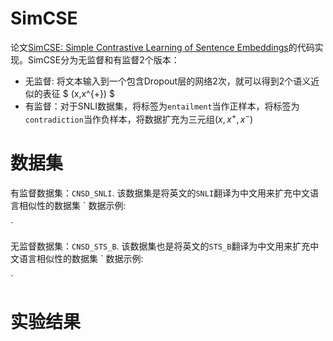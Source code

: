 # SimCSE
论文[SimCSE: Simple Contrastive Learning of Sentence Embeddings](https://aclanthology.org/2021.emnlp-main.552/)的代码实现。SimCSE分为无监督和有监督2个版本：
* 无监督: 将文本输入到一个包含Dropout层的网络2次，就可以得到2个语义近似的表征 $ (x,x^{+}) $
* 有监督：对于SNLI数据集，将标签为`entailment`当作正样本，将标签为`contradiction`当作负样本，将数据扩充为三元组$(x,x^{+},x^{-})$

# 数据集

有监督数据集：`CNSD_SNLI`. 该数据集是将英文的`SNLI`翻译为中文用来扩充中文语言相似性的数据集
`
数据示例:

`

无监督数据集：`CNSD_STS_B`. 该数据集也是将英文的`STS_B`翻译为中文用来扩充中文语言相似性的数据集
`
数据示例:

`

# 实验结果

